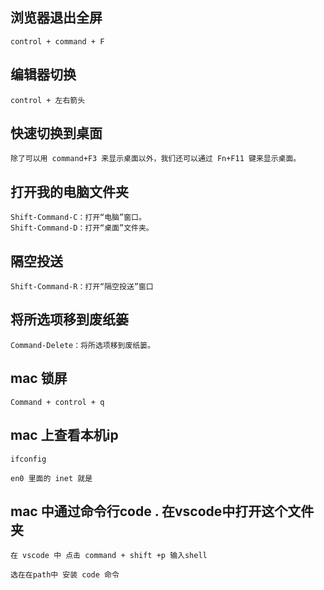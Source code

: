 ## 浏览器退出全屏
```
control + command + F
```

## 编辑器切换
```
control + 左右箭头
```

## 快速切换到桌面
```
除了可以用 command+F3 来显示桌面以外，我们还可以通过 Fn+F11 键来显示桌面。
```



## 打开我的电脑文件夹
```
Shift-Command-C：打开“电脑”窗口。
Shift-Command-D：打开“桌面”文件夹。
```

## 隔空投送
```
Shift-Command-R：打开“隔空投送”窗口
```

## 将所选项移到废纸篓
```
Command-Delete：将所选项移到废纸篓。
```


## mac 锁屏
```
Command + control + q
```

## mac 上查看本机ip
```
ifconfig

en0 里面的 inet 就是
```

## mac 中通过命令行code . 在vscode中打开这个文件夹
```
在 vscode 中 点击 command + shift +p 输入shell

选在在path中 安装 code 命令
```

